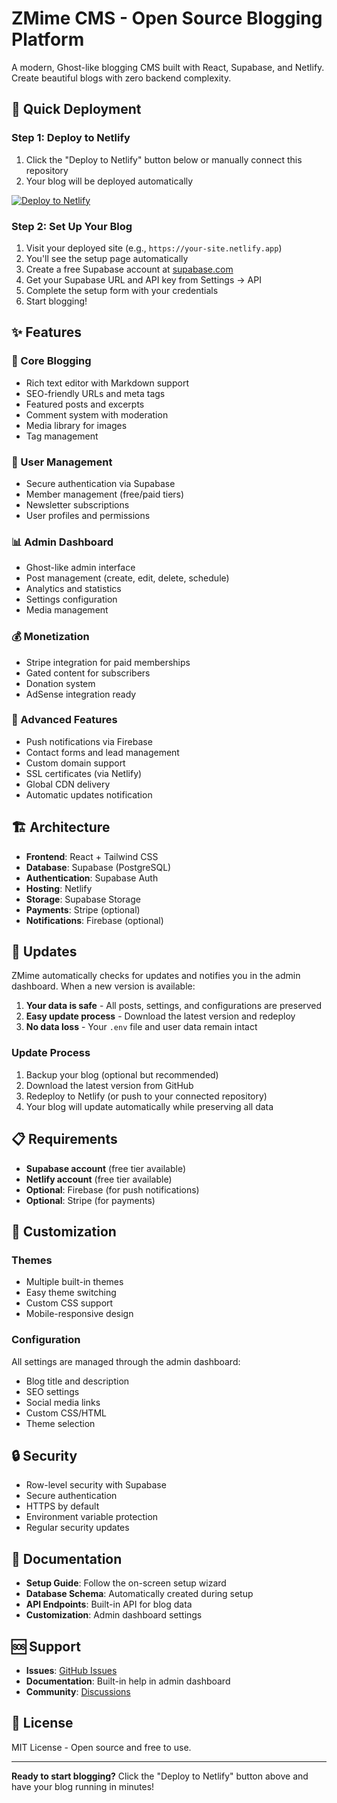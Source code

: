 # ZMime CMS - Open Source Blogging Platform

A modern, Ghost-like blogging CMS built with React, Supabase, and Netlify. Create beautiful blogs with zero backend complexity.

## 🚀 Quick Deployment

### Step 1: Deploy to Netlify
1. Click the "Deploy to Netlify" button below or manually connect this repository
2. Your blog will be deployed automatically

[![Deploy to Netlify](https://www.netlify.com/img/deploy/button.svg)](https://app.netlify.com/start/deploy?repository=https://github.com/abhishektaneja09/zmime-cms)

### Step 2: Set Up Your Blog
1. Visit your deployed site (e.g., `https://your-site.netlify.app`)
2. You'll see the setup page automatically
3. Create a free Supabase account at [supabase.com](https://supabase.com)
4. Get your Supabase URL and API key from Settings → API
5. Complete the setup form with your credentials
6. Start blogging!

## ✨ Features

### 📝 Core Blogging
- Rich text editor with Markdown support
- SEO-friendly URLs and meta tags
- Featured posts and excerpts
- Comment system with moderation
- Media library for images
- Tag management

### 👥 User Management
- Secure authentication via Supabase
- Member management (free/paid tiers)
- Newsletter subscriptions
- User profiles and permissions

### 📊 Admin Dashboard
- Ghost-like admin interface
- Post management (create, edit, delete, schedule)
- Analytics and statistics
- Settings configuration
- Media management

### 💰 Monetization
- Stripe integration for paid memberships
- Gated content for subscribers
- Donation system
- AdSense integration ready

### 🔧 Advanced Features
- Push notifications via Firebase
- Contact forms and lead management
- Custom domain support
- SSL certificates (via Netlify)
- Global CDN delivery
- Automatic updates notification

## 🏗️ Architecture

- **Frontend**: React + Tailwind CSS
- **Database**: Supabase (PostgreSQL)
- **Authentication**: Supabase Auth
- **Hosting**: Netlify
- **Storage**: Supabase Storage
- **Payments**: Stripe (optional)
- **Notifications**: Firebase (optional)

## 🔄 Updates

ZMime automatically checks for updates and notifies you in the admin dashboard. When a new version is available:

1. **Your data is safe** - All posts, settings, and configurations are preserved
2. **Easy update process** - Download the latest version and redeploy
3. **No data loss** - Your `.env` file and user data remain intact

### Update Process
1. Backup your blog (optional but recommended)
2. Download the latest version from GitHub
3. Redeploy to Netlify (or push to your connected repository)
4. Your blog will update automatically while preserving all data

## 📋 Requirements

- **Supabase account** (free tier available)
- **Netlify account** (free tier available)
- **Optional**: Firebase (for push notifications)
- **Optional**: Stripe (for payments)

## 🎨 Customization

### Themes
- Multiple built-in themes
- Easy theme switching
- Custom CSS support
- Mobile-responsive design

### Configuration
All settings are managed through the admin dashboard:
- Blog title and description
- SEO settings
- Social media links
- Custom CSS/HTML
- Theme selection

## 🔒 Security

- Row-level security with Supabase
- Secure authentication
- HTTPS by default
- Environment variable protection
- Regular security updates

## 📖 Documentation

- **Setup Guide**: Follow the on-screen setup wizard
- **Database Schema**: Automatically created during setup
- **API Endpoints**: Built-in API for blog data
- **Customization**: Admin dashboard settings

## 🆘 Support

- **Issues**: [GitHub Issues](https://github.com/abhishektaneja09/zmime-cms/issues)
- **Documentation**: Built-in help in admin dashboard
- **Community**: [Discussions](https://github.com/abhishektaneja09/zmime-cms/discussions)

## 📄 License

MIT License - Open source and free to use.

---

**Ready to start blogging?** Click the "Deploy to Netlify" button above and have your blog running in minutes!